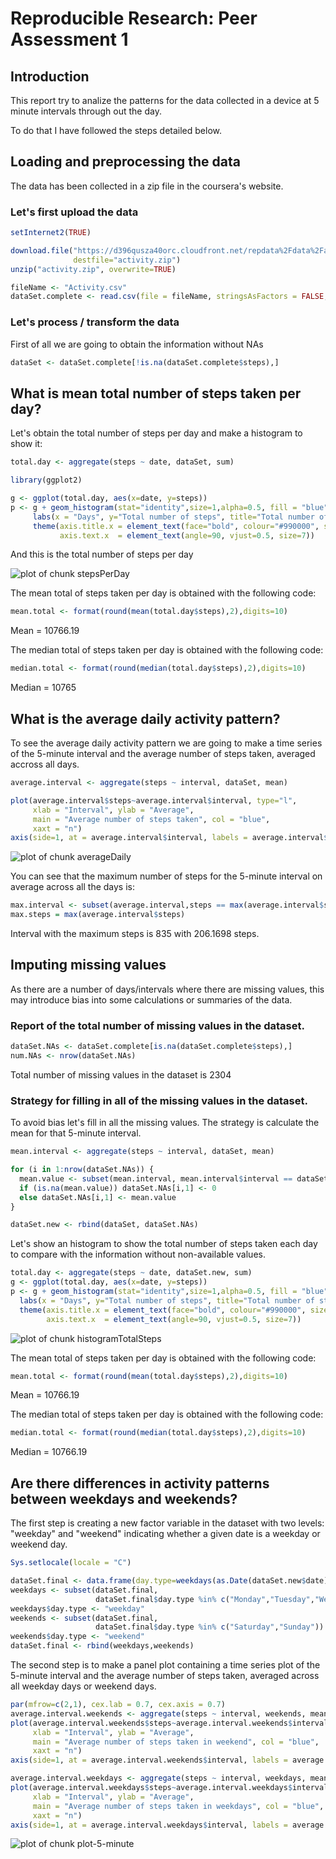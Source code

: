 # Reproducible Research: Peer Assessment 1

## Introduction

This report try to analize the patterns for the data collected in a device at 5 minute intervals through out the day.

To do that I have followed the steps detailed below.

## Loading and preprocessing the data

The data has been collected in a zip file in the coursera's website.

### Let's first upload the data

```r
setInternet2(TRUE)

download.file("https://d396qusza40orc.cloudfront.net/repdata%2Fdata%2Factivity.zip", 
              destfile="activity.zip")
unzip("activity.zip", overwrite=TRUE)

fileName <- "Activity.csv"
dataSet.complete <- read.csv(file = fileName, stringsAsFactors = FALSE, sep = ",")
```

### Let's process / transform the data

First of all we are going to obtain the information without NAs


```r
dataSet <- dataSet.complete[!is.na(dataSet.complete$steps),]
```

## What is mean total number of steps taken per day?

Let's obtain the total number of steps per day and make a histogram to show it:


```r
total.day <- aggregate(steps ~ date, dataSet, sum)

library(ggplot2)

g <- ggplot(total.day, aes(x=date, y=steps))
p <- g + geom_histogram(stat="identity",size=1,alpha=0.5, fill = "blue") +
     labs(x = "Days", y="Total number of steps", title="Total number of steps per day")+
     theme(axis.title.x = element_text(face="bold", colour="#990000", size=7),
           axis.text.x  = element_text(angle=90, vjust=0.5, size=7))     
```

And this is the total number of steps per day

![plot of chunk stepsPerDay](figures/stepsPerDay.png) 

The mean total of steps taken per day is obtained with the following code:


```r
mean.total <- format(round(mean(total.day$steps),2),digits=10)
```
Mean = 10766.19

The median total of steps taken per day is obtained with the following code:

```r
median.total <- format(round(median(total.day$steps),2),digits=10)
```
Median = 10765


## What is the average daily activity pattern?

To see the average daily activity pattern we are going to make a time series of the 5-minute interval and the average number of steps taken, averaged accross all days.


```r
average.interval <- aggregate(steps ~ interval, dataSet, mean)

plot(average.interval$steps~average.interval$interval, type="l", 
     xlab = "Interval", ylab = "Average",
     main = "Average number of steps taken", col = "blue",
     xaxt = "n")
axis(side=1, at = average.interval$interval, labels = average.interval$interval)
```

![plot of chunk averageDaily](figures/averageDaily.png) 

You can see that the maximum number of steps for the 5-minute interval on average across all the days is:


```r
max.interval <- subset(average.interval,steps == max(average.interval$steps),interval)
max.steps = max(average.interval$steps)
```
Interval with the maximum steps is 835 with 206.1698 steps.

## Imputing missing values

As there are a number of days/intervals where there are missing values, this may introduce bias into some calculations or summaries of the data.

### Report of the total number of missing values in the dataset.


```r
dataSet.NAs <- dataSet.complete[is.na(dataSet.complete$steps),]
num.NAs <- nrow(dataSet.NAs)
```

Total number of missing values in the dataset is 2304


### Strategy for filling in all of the missing values in the dataset.

To avoid bias let's fill in all the missing values. The strategy is calculate the mean for that 5-minute interval.


```r
mean.interval <- aggregate(steps ~ interval, dataSet, mean)

for (i in 1:nrow(dataSet.NAs)) {
  mean.value <- subset(mean.interval, mean.interval$interval == dataSet.NAs[i,3])[1,2]
  if (is.na(mean.value)) dataSet.NAs[i,1] <- 0
  else dataSet.NAs[i,1] <- mean.value
}

dataSet.new <- rbind(dataSet, dataSet.NAs)
```

Let's show an histogram to show the total number of steps taken each day to compare with the information without non-available values.


```r
total.day <- aggregate(steps ~ date, dataSet.new, sum)
g <- ggplot(total.day, aes(x=date, y=steps))
p <- g + geom_histogram(stat="identity",size=1,alpha=0.5, fill = "blue") +
  labs(x = "Days", y="Total number of steps", title="Total number of steps per day")+
  theme(axis.title.x = element_text(face="bold", colour="#990000", size=7),
        axis.text.x  = element_text(angle=90, vjust=0.5, size=7)) 
```

![plot of chunk histogramTotalSteps](figures/histogramTotalSteps.png) 

The mean total of steps taken per day is obtained with the following code:


```r
mean.total <- format(round(mean(total.day$steps),2),digits=10)
```

Mean = 10766.19

The median total of steps taken per day is obtained with the following code:

```r
median.total <- format(round(median(total.day$steps),2),digits=10)
```
Median = 10766.19

## Are there differences in activity patterns between weekdays and weekends?

The first step is creating a new factor variable in the dataset with two levels: "weekday" and "weekend" indicating whether a given date is a weekday or weekend day.


```r
Sys.setlocale(locale = "C")

dataSet.final <- data.frame(day.type=weekdays(as.Date(dataSet.new$date)),dataSet.new)
weekdays <- subset(dataSet.final,
                   dataSet.final$day.type %in% c("Monday","Tuesday","Wednesday","Thursday","Friday"))
weekdays$day.type <- "weekday"
weekends <- subset(dataSet.final,
                   dataSet.final$day.type %in% c("Saturday","Sunday"))
weekends$day.type <- "weekend"
dataSet.final <- rbind(weekdays,weekends)
```

The second step is to make a panel plot containing a time series plot of the 5-minute interval and the average number of steps taken, averaged across all weekday days or weekend days.


```r
par(mfrow=c(2,1), cex.lab = 0.7, cex.axis = 0.7)
average.interval.weekends <- aggregate(steps ~ interval, weekends, mean)
plot(average.interval.weekends$steps~average.interval.weekends$interval, type="l", 
     xlab = "Interval", ylab = "Average",
     main = "Average number of steps taken in weekend", col = "blue",
     xaxt = "n")
axis(side=1, at = average.interval.weekends$interval, labels = average.interval.weekends$interval)

average.interval.weekdays <- aggregate(steps ~ interval, weekdays, mean)
plot(average.interval.weekdays$steps~average.interval.weekdays$interval, type="l", 
     xlab = "Interval", ylab = "Average",
     main = "Average number of steps taken in weekdays", col = "blue",
     xaxt = "n")
axis(side=1, at = average.interval.weekdays$interval, labels = average.interval.weekdays$interval)
```

![plot of chunk plot-5-minute](figures/plot-5-minute.png) 

